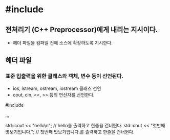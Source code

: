 # #include <iostream>

## 전처리기 (C++ Preprocessor)에게 내리는 지시이다.

- <iostream> 헤더 파일을 컴파일 전에 소스에 확장하도록 지시한다.


## <iostream> 헤더 파일

### 표준 입출력을 위한 클래스와 객체, 변수 등이 선언된다.

- ios, istream, ostream, iostream 클래스 선언
- cout, cin, <<, >> 등의 연산자를 선언한다.


#include <iostream>

,,,

std::cout << "hello\n"; // hello를 출력하고 한줄을 건너뛴다.
std::cout << "첫번째 맛보기입니다."; // 첫번째 맛보기입니다.를 출력하고 한줄을 건너뛴다.